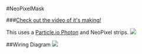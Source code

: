 #NeoPixelMask

###[Check out the video of it's making!](https://www.youtube.com/watch?v=KEPldnI0fgk)

This uses a [Particle.io Photon](https://store.particle.io/) and NeoPixel strips.
![](https://raw.githubusercontent.com/anthony-ngu/NeoPixelMask/master/Mask.jpg)

##Wiring Diagram
![](https://raw.githubusercontent.com/anthony-ngu/NeoPixelMask/master/wiring_diagram.png)